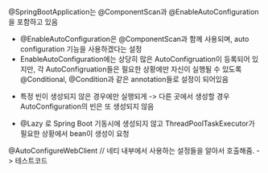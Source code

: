 @SpringBootApplication는 @ComponentScan과 @EnableAutoConfiguration을 포함하고 있음
- @EnableAutoConfiguration은 @ComponentScan과 함께 사용되며, auto configuration 기능을 사용하겠다는 설정
- EnableAutoConfiguration에는 상당히 많은 AutoConfigruation이 등록되어 있지만, 각 AutoConfigruation들은 필요한 상황에만 자신이 실행될 수 있도록 @Conditional, @Condition과 같은 annotation들로 설정이 되어있음
* 특정 빈이 생성되지 않은 경우에만 실행되게 -> 다른 곳에서 생성할 경우 AutoConfiguration의 빈은 또 생성되지 않음
- @Lazy 로 Spring Boot 기동시에 생성되지 않고 ThreadPoolTaskExecutor가 필요한 상황에서 bean이 생성이 요청


@AutoConfigureWebClient // 네티 내부에서 사용하는 설정들을 알아서 호출해줌. -> 테스트코드
 
